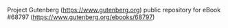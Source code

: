 Project Gutenberg (https://www.gutenberg.org) public repository for
eBook #68797 (https://www.gutenberg.org/ebooks/68797)

